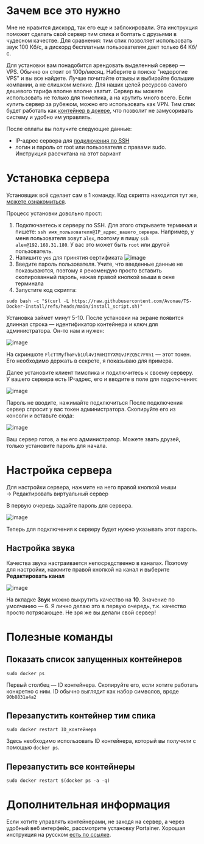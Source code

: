 # Зачем все это нужно
Мне не нравится дискорд, так его еще и заблокировали. Эта инструкция поможет сделать свой сервер тим спика и болтать с друзьями в чудесном качестве. 
Для сравнения: тим спик позволяет использовать звук 100 Кб/с, а дискорд бесплатным пользователям дает только 64 Кб/с.

Для установки вам понадобится арендовать выделенный сервер — VPS. Обычно он стоит от 100р/месяц. Наберите в поиске "недорогие VPS" и вы все найдете. Лучше почитайте отзывы и выбирайте большие компании, а не слишком мелкие. Для наших целей ресурсов самого дешевого тарифа вполне вполне хватит.
Сервер вы можете использовать не только для тимспика, а на крутить много всего. Если купить сервер за рубежом, можно его использовать как VPN.
Тим спик будет работать как [контейнер в докере](https://ru.wikipedia.org/wiki/Docker), что позволит не замусоривать систему и удобно им управлять.

После оплаты вы получите следующие данные:
- IP-адрес сервера для [подключения по SSH](https://firstvds.ru/technology/how-to-connect-to-the-server-via-ssh)
- логин и пароль от root или пользователя с правами sudo. Инструкция рассчитана на этот вариант

# Установка сервера
Установщик всё сделает сам в 1 команду. Код скрипта находится тут же, [можете ознакомиться](https://github.com/Avonae/TS-Docker-Install/blob/main/install_script.sh).

Процесс установки довольно прост:
1. Подключаетесь к серверу по SSH. Для этого открываете терминал и пишете: `ssh имя_пользователя@IP_адрес_вашего_сервера`. Например, у меня пользователя зовут `alex`, поэтому я пишу `ssh alex@192.168.31.180`. У вас это может быть `root` или другой пользователь.
2. Напишите `yes` для принятия сертификата
![image](https://github.com/user-attachments/assets/b6d021d1-69c0-4710-8a4c-134b3a0372b8)
3. Введите пароль пользователя. Учите, что введенные данные не показываются, поэтому я рекомендую просто вставить скопированный пароль, нажав правой кнопкой мыши в окне терминала
4. Запустите код скрипта:
```
sudo bash -c "$(curl -L https://raw.githubusercontent.com/Avonae/TS-Docker-Install/refs/heads/main/install_script.sh)"
```

Установка займет минут 5-10. После установки на экране появится длинная строка — идентификатор контейнера и ключ для администратора. Он-то нам и нужен:

![image](https://github.com/user-attachments/assets/06d52897-f71b-4379-bfdf-5417892d61ad)

На скриншоте `FlcTTMyfhoFvb1Ul4vIRmHITYXM1vJPZQ5C7FVn1` — этот токен. Его необходимо держать в секрете, я показываю для примера.

Далее установите клиент тимспика и подключитесь к своему серверу. У вашего сервера есть IP-адрес, его и вводите в поле для подключения:

![image](https://github.com/user-attachments/assets/bb30250a-70db-4a2f-97e6-52dcb71b55a2)

Пароль не вводите, нажимайте подключиться
После подключения сервер спросит у вас токен администратора. Скопируйте его из консоли и вставьте сюда:

![image](https://github.com/user-attachments/assets/3ea264e3-9496-494d-9c18-90486797bf16)

Ваш сервер готов, а вы его администратор. Можете звать друзей, только установите пароль для начала.

# Настройка сервера
Для настройки сервера, нажмите на него правой кнопкой мыши → Редактировать виртуальный сервер

В первую очередь задайте пароль для сервера.

![image](https://github.com/user-attachments/assets/6416d247-8283-4310-a652-6491932cac83)

Теперь для подключения к серверу будет нужно указывать этот пароль.

## Настройка звука
Качества звука настраивается непосредственно в каналах. Поэтому для настройки, нажмите правой кнопкой на канал и выберите **Редактировать канал**

![image](https://github.com/user-attachments/assets/93105d2e-711c-41f2-a2aa-d62a15f09237)

На вкладке **Звук** можно выкрутить качество на **10**. Значение по умолчанию — 6. Я лично делаю это в первую очередь, т.к. качество просто потрясающее. Не зря же вы делали свой сервер! 
# Полезные команды
## Показать список запущенных контейнеров
```
sudo docker ps
```
Первый столбец — ID контейнера. Скопируйте его, если хотите работать конкретно с ним. ID обычно выглядит как набор символов, вроде `90b8831a4a2`

## Перезапустить контейнер тим спика
```
sudo docker restart ID_контейнера 
```
Здесь необходимо использовать ID контейнера, который вы получили с помощью `docker ps`.
## Перезапустить все контейнеры
```
sudo docker restart $(docker ps -a -q)
```
# Дополнительная информация
Если хотите управлять контейнерами, не заходя на сервер, а через удобный веб интерфейс, рассмотрите установку Portainer. Хорошая инструкция на русском [есть по ссылке](https://timeweb.cloud/tutorials/docker/ustanovka-i-ispolzovanie-portainer).

